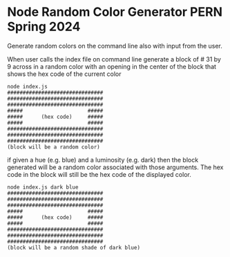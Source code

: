 # Node Random Color Generator PERN Spring 2024

Generate random colors on the command line also with input from the user.

When user calls the index file on command line generate a block of # 31 by 9 across in a random color with an opening in the center of the block that shows the hex code of the current color

```
node index.js
###############################
###############################
###############################
#####                     #####
#####      (hex code)     #####
#####                     #####
###############################
###############################
###############################
(block will be a random color)

```

if given a hue (e.g. blue) and a luminosity (e.g. dark) then the block generated will be a random color associated with those arguments. The hex code in the block will still be the hex code of the displayed color.

```
node index.js dark blue
###############################
###############################
###############################
#####                     #####
#####      (hex code)     #####
#####                     #####
###############################
###############################
###############################
(block will be a random shade of dark blue)

```
